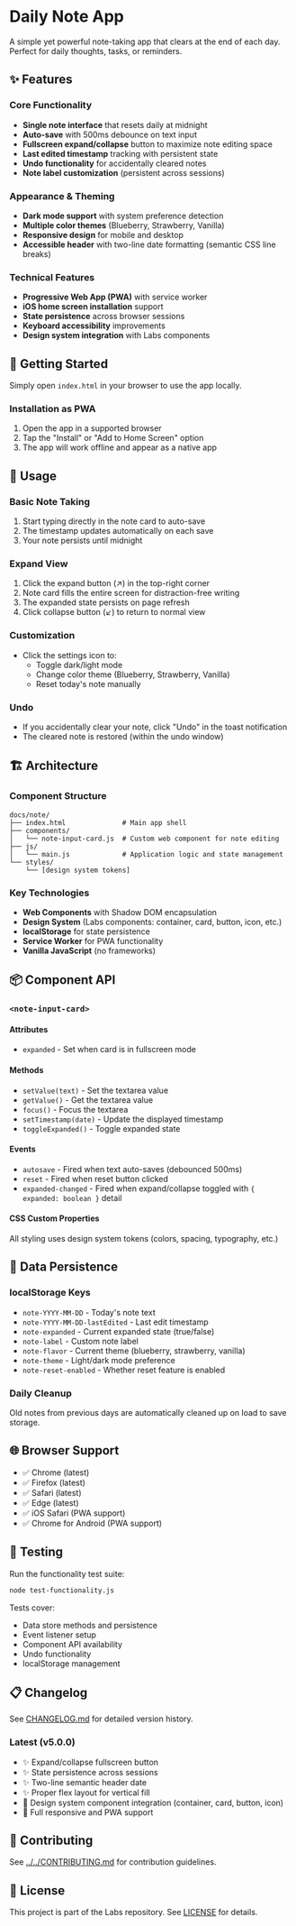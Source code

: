 # Daily Note App

A simple yet powerful note-taking app that clears at the end of each day. Perfect for daily thoughts, tasks, or reminders.

## ✨ Features

### Core Functionality
- **Single note interface** that resets daily at midnight
- **Auto-save** with 500ms debounce on text input
- **Fullscreen expand/collapse** button to maximize note editing space
- **Last edited timestamp** tracking with persistent state
- **Undo functionality** for accidentally cleared notes
- **Note label customization** (persistent across sessions)

### Appearance & Theming
- **Dark mode support** with system preference detection
- **Multiple color themes** (Blueberry, Strawberry, Vanilla)
- **Responsive design** for mobile and desktop
- **Accessible header** with two-line date formatting (semantic CSS line breaks)

### Technical Features
- **Progressive Web App (PWA)** with service worker
- **iOS home screen installation** support
- **State persistence** across browser sessions
- **Keyboard accessibility** improvements
- **Design system integration** with Labs components

## 🚀 Getting Started

Simply open `index.html` in your browser to use the app locally.

### Installation as PWA
1. Open the app in a supported browser
2. Tap the "Install" or "Add to Home Screen" option
3. The app will work offline and appear as a native app

## 📝 Usage

### Basic Note Taking
1. Start typing directly in the note card to auto-save
2. The timestamp updates automatically on each save
3. Your note persists until midnight

### Expand View
1. Click the expand button (↗️) in the top-right corner
2. Note card fills the entire screen for distraction-free writing
3. The expanded state persists on page refresh
4. Click collapse button (↙️) to return to normal view

### Customization
- Click the settings icon to:
  - Toggle dark/light mode
  - Change color theme (Blueberry, Strawberry, Vanilla)
  - Reset today's note manually

### Undo
- If you accidentally clear your note, click "Undo" in the toast notification
- The cleared note is restored (within the undo window)

## 🏗️ Architecture

### Component Structure
```
docs/note/
├── index.html              # Main app shell
├── components/
│   └── note-input-card.js  # Custom web component for note editing
├── js/
│   └── main.js             # Application logic and state management
└── styles/
    └── [design system tokens]
```

### Key Technologies
- **Web Components** with Shadow DOM encapsulation
- **Design System** (Labs components: container, card, button, icon, etc.)
- **localStorage** for state persistence
- **Service Worker** for PWA functionality
- **Vanilla JavaScript** (no frameworks)

## 📦 Component API

### `<note-input-card>`

#### Attributes
- `expanded` - Set when card is in fullscreen mode

#### Methods
- `setValue(text)` - Set the textarea value
- `getValue()` - Get the textarea value
- `focus()` - Focus the textarea
- `setTimestamp(date)` - Update the displayed timestamp
- `toggleExpanded()` - Toggle expanded state

#### Events
- `autosave` - Fired when text auto-saves (debounced 500ms)
- `reset` - Fired when reset button clicked
- `expanded-changed` - Fired when expand/collapse toggled with `{ expanded: boolean }` detail

#### CSS Custom Properties
All styling uses design system tokens (colors, spacing, typography, etc.)

## 🔄 Data Persistence

### localStorage Keys
- `note-YYYY-MM-DD` - Today's note text
- `note-YYYY-MM-DD-lastEdited` - Last edit timestamp
- `note-expanded` - Current expanded state (true/false)
- `note-label` - Custom note label
- `note-flavor` - Current theme (blueberry, strawberry, vanilla)
- `note-theme` - Light/dark mode preference
- `note-reset-enabled` - Whether reset feature is enabled

### Daily Cleanup
Old notes from previous days are automatically cleaned up on load to save storage.

## 🌐 Browser Support

- ✅ Chrome (latest)
- ✅ Firefox (latest)
- ✅ Safari (latest)
- ✅ Edge (latest)
- ✅ iOS Safari (PWA support)
- ✅ Chrome for Android (PWA support)

## 🧪 Testing

Run the functionality test suite:
```bash
node test-functionality.js
```

Tests cover:
- Data store methods and persistence
- Event listener setup
- Component API availability
- Undo functionality
- localStorage management

## 📋 Changelog

See [CHANGELOG.md](CHANGELOG.md) for detailed version history.

### Latest (v5.0.0)
- ✨ Expand/collapse fullscreen button
- ✨ State persistence across sessions
- ✨ Two-line semantic header date
- ✨ Proper flex layout for vertical fill
- 🔄 Design system component integration (container, card, button, icon)
- 📱 Full responsive and PWA support

## 🤝 Contributing

See [../../CONTRIBUTING.md](../../CONTRIBUTING.md) for contribution guidelines.

## 📄 License

This project is part of the Labs repository. See [LICENSE](../../LICENSE) for details.
